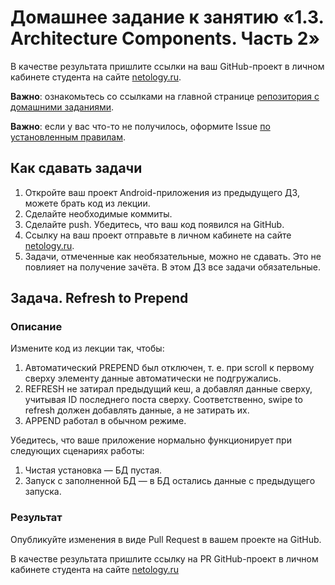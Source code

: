 # Домашнее задание к занятию «1.3. Architecture Components. Часть 2»

В качестве результата пришлите ссылки на ваш GitHub-проект в личном кабинете студента на сайте [netology.ru](https://netology.ru).

**Важно**: ознакомьтесь со ссылками на главной странице [репозитория с домашними заданиями](../README.md).

**Важно**: если у вас что-то не получилось, оформите Issue [по установленным правилам](../report-requirements.md).

## Как сдавать задачи

1. Откройте ваш проект Android-приложения из предыдущего ДЗ, можете брать код из лекции.
1. Сделайте необходимые коммиты.
1. Сделайте push. Убедитесь, что ваш код появился на GitHub.
1. Ссылку на ваш проект отправьте в личном кабинете на сайте [netology.ru](https://netology.ru).
1. Задачи, отмеченные как необязательные, можно не сдавать. Это не повлияет на получение зачёта. В этом ДЗ все задачи обязательные.

## Задача. Refresh to Prepend

### Описание

Измените код из лекции так, чтобы:
1. Автоматический PREPEND был отключен, т. е. при scroll к первому сверху элементу данные автоматически не подгружались.
1. REFRESH не затирал предыдущий кеш, а добавлял данные сверху, учитывая ID последнего поста сверху. Соответственно, swipe to refresh должен добавлять данные, а не затирать их.
1. APPEND работал в обычном режиме.

Убедитесь, что ваше приложение нормально функционирует при следующих сценариях работы:
1. Чистая установка — БД пустая.
1. Запуск с заполненной БД — в БД остались данные с предыдущего запуска.

### Результат

Опубликуйте изменения в виде Pull Request в вашем проекте на GitHub.

В качестве результата пришлите ссылку на PR GitHub-проект в личном кабинете студента на сайте [netology.ru](https://netology.ru)

